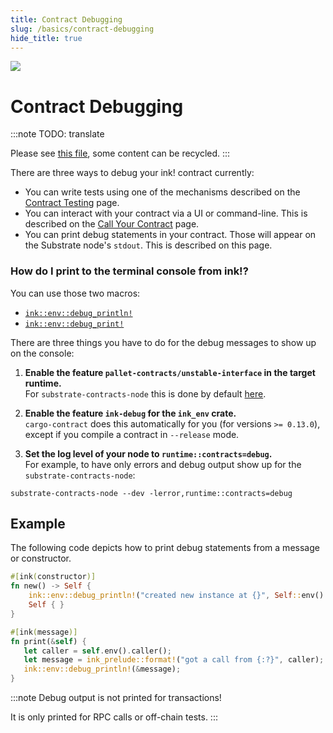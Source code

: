 ```yaml
---
title: Contract Debugging
slug: /basics/contract-debugging
hide_title: true
---
```


<img src="/img/title/magnifying-glass.svg" className="titlePic" />

# Contract Debugging

:::note
TODO: translate

Please see [this file](https://github.com/paritytech/ink-docs/blob/7a62015b4ea9c020a175404017bb5492beb24328/i18n/es/docusaurus-plugin-content-docs/version-4.0.0-alpha.1/faq/faq.md), some content can be recycled.
:::

There are three ways to debug your ink! contract currently:
* You can write tests using one of the mechanisms described on the
  [Contract Testing](/basics/contract-testing) page.
* You can interact with your contract via a UI or command-line. This is
  described on the [Call Your Contract](/getting-started/calling-your-contract) page.
* You can print debug statements in your contract. Those will appear
  on the Substrate node's `stdout`. This is described on this page.

### How do I print to the terminal console from ink!?

You can use those two macros:
* [`ink::env::debug_println!`](https://docs.rs/ink_env/4.0.0-beta/ink_env/macro.debug_println.html)
* [`ink::env::debug_print!`](https://docs.rs/ink_env/4.0.0-beta/ink_env/macro.debug_print.html)

There are three things you have to do for the debug messages to show up on the console:

1. __Enable the feature `pallet-contracts/unstable-interface` in the target runtime.__<br/>
   For `substrate-contracts-node` this is done by default [here](https://github.com/paritytech/substrate-contracts-node/blob/master/runtime/Cargo.toml).

1. __Enable the feature `ink-debug` for the `ink_env` crate.__<br/>
   `cargo-contract` does this automatically for you (for versions `>= 0.13.0`), except if
   you compile a contract in `--release` mode.

1. __Set the log level of your node to `runtime::contracts=debug`.__<br/>
   For example, to have only errors and debug output show up for the `substrate-contracts-node`:
  ```
  substrate-contracts-node --dev -lerror,runtime::contracts=debug
  ```

## Example

The following code depicts how to print debug statements
from a message or constructor.

```rust
#[ink(constructor)]
fn new() -> Self {
    ink::env::debug_println!("created new instance at {}", Self::env().block_number());
    Self { }
}

#[ink(message)]
fn print(&self) {
   let caller = self.env().caller();
   let message = ink_prelude::format!("got a call from {:?}", caller);
   ink::env::debug_println!(&message);
}
```


:::note
Debug output is not printed for transactions!

It is only printed for RPC calls or off-chain tests.
:::
